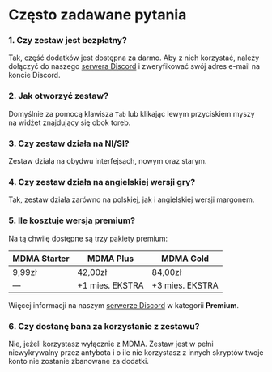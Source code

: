 # Często zadawane pytania

### 1. Czy zestaw jest bezpłatny?
Tak, część dodatków jest dostępna za darmo. Aby z nich korzystać, należy dołączyć do naszego [serwera Discord](https://discord.gg/dodatki-margonem) i zweryfikować swój adres e-mail na koncie Discord.
### 2. Jak otworzyć zestaw?
Domyślnie za pomocą klawisza `Tab` lub klikając lewym przyciskiem myszy na widżet znajdujący się obok toreb.
### 3. Czy zestaw działa na NI/SI?
Zestaw działa na obydwu interfejsach, nowym oraz starym.
### 4. Czy zestaw działa na angielskiej wersji gry?
Tak, zestaw działa zarówno na polskiej, jak i angielskiej wersji margonem.
### 5. Ile kosztuje wersja premium?
Na tą chwilę dostępne są trzy pakiety premium:

| MDMA Starter | MDMA Plus       | MDMA Gold       |
|--------------|-----------------|-----------------|
| 9,99zł       | 42,00zł         | 84,00zł         |
|      —       | +1 mies. EKSTRA | +3 mies. EKSTRA |


Więcej informacji na naszym [serwerze Discord](https://discord.gg/dodatki-margonem) w kategorii **Premium**.
### 6. Czy dostanę bana za korzystanie z zestawu?
Nie, jeżeli korzystasz wyłącznie z MDMA. Zestaw jest w pełni niewykrywalny przez antybota i o ile nie korzystasz z innych skryptów twoje konto nie zostanie zbanowane za dodatki.